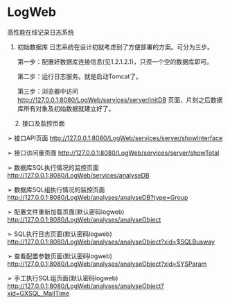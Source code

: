 # LogWeb
高性能在线记录日志系统



1. 初始数据库
  日志系统在设计初就考虑到了方便部署的方案。可分为三步。
  
   第一步：配置好数据库连接信息(见1.2.1.2.1)，只须一个空的数据库即可。
   
   第二步：运行日志服务。就是启动Tomcat了。
   
   第三步：浏览器中访问 http://127.0.0.1:8080/LogWeb/services/server/initDB 页面，片刻之后数据库所有对象及初始数据就建立好了。


 
2. 接口及监控页面

➢	接口API页面 
http://127.0.0.1:8080/LogWeb/services/server/showInterface 


➢	接口访问量页面
http://127.0.0.1:8080/LogWeb/services/server/showTotal


➢	数据库SQL执行情况的监控页面 
http://127.0.0.1:8080/LogWeb/services/analyseDB 


➢	数据库SQL组执行情况的监控页面
http://127.0.0.1:8080/LogWeb/analyses/analyseDB?type=Group 


➢	配置文件重新加载页面(默认密码logweb)
http://127.0.0.1:8080/LogWeb/analyses/analyseObject 


➢	SQL执行日志页面(默认密码logweb)
http://127.0.0.1:8080/LogWeb/analyses/analyseObject?xid=$SQLBusway 


➢	查看配置参数页面(默认密码logweb)
http://127.0.0.1:8080/LogWeb/analyses/analyseObject?xid=SYSParam


➢	手工执行SQL组页面(默认密码logweb)
http://127.0.0.1:8080/LogWeb/analyses/analyseObject?xid=GXSQL_MailTime 
